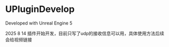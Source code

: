 # UPluginDevelop

Developed with Unreal Engine 5

2025 8 14 
插件开始开发，目前只写了udp的接收信息可以用，具体使用方法后续会给视频链接
